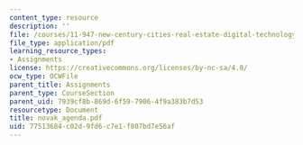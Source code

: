 ```yaml
---
content_type: resource
description: ''
file: /courses/11-947-new-century-cities-real-estate-digital-technology-and-design-fall-2004/77513684c02d9fd6c7e1f807bd7e56af_novak_agenda.pdf
file_type: application/pdf
learning_resource_types:
- Assignments
license: https://creativecommons.org/licenses/by-nc-sa/4.0/
ocw_type: OCWFile
parent_title: Assignments
parent_type: CourseSection
parent_uid: 7939cf8b-869d-6f59-7906-4f9a383b7d53
resourcetype: Document
title: novak_agenda.pdf
uid: 77513684-c02d-9fd6-c7e1-f807bd7e56af
---
```

